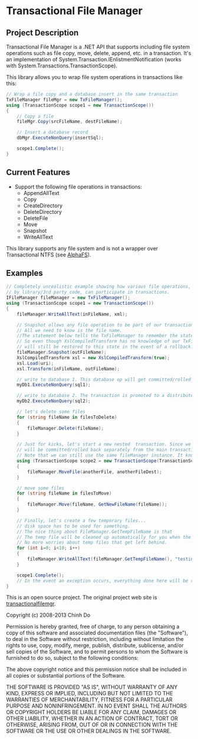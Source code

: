 # Transactional File Manager #

## Project Description ##

Transactional File Manager is a .NET API that supports including file system operations such as file copy, move, delete, append, etc. in a transaction. It's an implementation of System.Transaction.IEnlistmentNotification (works with System.Transactions.TransactionScope).

This library allows you to wrap file system operations in transactions like this: 

``` csharp
// Wrap a file copy and a database insert in the same transaction
TxFileManager fileMgr = new TxFileManager();
using (TransactionScope scope1 = new TransactionScope())
{
	// Copy a file
	fileMgr.Copy(srcFileName, destFileName);

	// Insert a database record
	dbMgr.ExecuteNonQuery(insertSql);

	scope1.Complete();
}
```


## Current Features ##

- Support the following file operations in transactions:
	- AppendAllText
	- Copy
	- CreateDirectory
	- DeleteDirectory
	- DeleteFile
	- Move
	- Snapshot
	- WriteAllText

This library supports any file system and is not a wrapper over Transactional NTFS (see [AlphaFS](http://alphafs.codeplex.com/)).

## Examples ##
``` csharp
// Completely unrealistic example showing how various file operations, including operations done 
// by library/3rd party code, can participate in transactions.
IFileManager fileManager = new TxFileManager();
using (TransactionScope scope1 = new TransactionScope())
{
    fileManager.WriteAllText(inFileName, xml);

    // Snapshot allows any file operation to be part of our transaction.
    // All we need to know is the file name.
    //The statement below tells the TxFileManager to remember the state of this file.
    // So even though XslCompiledTransform has no knowledge of our TxFileManager, the file it creates (outFileName)
    // will still be restored to this state in the event of a rollback.
    fileManager.Snapshot(outFileName);
    XslCompiledTransform xsl = new XslCompiledTransform(true);
    xsl.Load(uri);
    xsl.Transform(inFileName, outFileName);

    // write to database 1. This database op will get committed/rolled back along with the file operations we are doing in this transaction.
    myDb1.ExecuteNonQuery(sql1);

    // write to database 2. The transaction is promoted to a distributed transaction here.
    myDb2.ExecuteNonQuery(sql2);

    // let's delete some files
    for (string fileName in filesToDelete)
    {
        fileManager.Delete(fileName);
    }

    // Just for kicks, let's start a new nested  transaction. Since we specify RequiresNew here, this nested transaction
    // will be committed/rolled back separately from the main transaction.
    // Note that we can still use the same fileManager instance. It knows how to sort things out correctly.
    using (TransactionScope scope2 = new TransactionScope(TransactionScopeOptions.RequiresNew))
    {
        fileManager.MoveFile(anotherFile, anotherFileDest);
    }

    // move some files
    for (string fileName in filesToMove)
    {
        fileManager.Move(fileName, GetNewFileName(fileName));
    }

    // Finally, let's create a few temporary files...
    // disk space has to be used for something.
    // The nice thing about FileManager.GetTempFileName is that
    // The temp file will be cleaned up automatically for you when the TransactionScope completes.
    // No more worries about temp files that get left behind.
    for (int i=0; i<10; i++)
    {
        fileManager.WriteAllText(fileManager.GetTempFileName(), "testing 1 2");
    }

    scope1.Complete();
    // In the event an exception occurs, everything done here will be rolled back including the output xsl file.
}
```


This is an open source project. The original project web site is [transactionalfilemgr](https://transactionalfilemgr.codeplex.com).

Copyright (c) 2008-2013 Chinh Do

Permission is hereby granted, free of charge, to any person
obtaining a copy of this software and associated documentation
files (the "Software"), to deal in the Software without
restriction, including without limitation the rights to use,
copy, modify, merge, publish, distribute, sublicense, and/or sell
copies of the Software, and to permit persons to whom the
Software is furnished to do so, subject to the following
conditions:

The above copyright notice and this permission notice shall be
included in all copies or substantial portions of the Software.

THE SOFTWARE IS PROVIDED "AS IS", WITHOUT WARRANTY OF ANY KIND,
EXPRESS OR IMPLIED, INCLUDING BUT NOT LIMITED TO THE WARRANTIES
OF MERCHANTABILITY, FITNESS FOR A PARTICULAR PURPOSE AND
NONINFRINGEMENT. IN NO EVENT SHALL THE AUTHORS OR COPYRIGHT
HOLDERS BE LIABLE FOR ANY CLAIM, DAMAGES OR OTHER LIABILITY,
WHETHER IN AN ACTION OF CONTRACT, TORT OR OTHERWISE, ARISING
FROM, OUT OF OR IN CONNECTION WITH THE SOFTWARE OR THE USE OR
OTHER DEALINGS IN THE SOFTWARE.